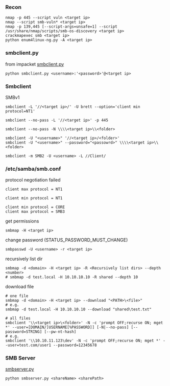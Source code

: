 ### Recon 

```shell
nmap -p 445 --script vuln <target ip>
nmap --script smb-vuln* <target ip>
nmap -p 139,445 [--script-args=unsafe=1] --script /usr/share/nmap/scripts/smb-os-discovery <target ip>
crackmapexec smb <target ip>
python enum4linux-ng.py -A <target ip>
```

### smbclient.py

from impacket [smbclient.py](https://github.com/fortra/impacket/blob/master/examples/smbclient.py)

```
python smbclient.py <username>:'<password>'@<target ip>
```

### Smbclient

SMBv1

```shell
smbclient -L '//<target ip>/' -U brett --option='client min protocol=NT1'
```

```shell
smbclient --no-pass -L '//<target ip>' -p 445
```

```shell
smbclient --no-pass -N \\\\<target ip>\\<folder> 
```

```shell
smbclient -U "<username>" '//<target ip>/<folder>'
smbclient -U "<username>" --password="<passowrd>" \\\\<target ip>\\<folder>
```

```shell
smbclient -m SMB2 -U <username> -L //Client/
```

### /etc/samba/smb.conf

protocol negotiation failed

```shell
client max protocol = NT1 
```

```shell
client min protocol = NT1
```

```shell
client min protocol = CORE
client max protocol = SMB3
```

get permissions

```shell
smbmap -H <target ip>
```

change password (STATUS_PASSWORD_MUST_CHANGE)

```shell
smbpasswd -U <username> -r <target ip>
```

recursively list dir

```shell
smbmap -d <domain> -H <target ip> -R <Recursively list dirs> --depth <number>
# smbmap -d test.local -H 10.10.10.10 -R shared --depth 10
```

download file

```shell
# one file
smbmap -d <domain> -H <target ip> --download "<PATH>\<file>"
# e.g.
smbmap -d test.local -H 10.10.10.10 --download "shared\test.txt"

# all files
smbclient '\\<target ip>\<folder>' -N -c 'prompt OFF;recurse ON; mget *' --user=[DOMAIN/]USERNAME[%PASSWORD]] [-N|--no-pass] [--password=STRING] [--pw-nt-hash]
# e.g.
smbclient '\\10.10.11.123\dev' -N -c 'prompt OFF;recurse ON; mget *' --user=test.com/user1 --password=12345678
```

### SMB Server

[smbserver.py](https://github.com/SecureAuthCorp/impacket/blob/master/examples/smbserver.py)

```shell
python smbserver.py <shareName> <sharePath>
```


